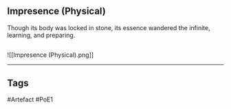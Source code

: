 ## Impresence (Physical)
Though its body was locked in stone,
its essence wandered the infinite,
learning, and preparing.
##
![[Impresence (Physical).png]]

---
## Tags
#Artefact
#PoE1